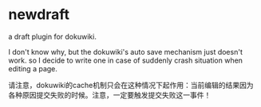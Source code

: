 # newdraft
a draft plugin for dokuwiki.

I don't know why, but the dokuwiki's auto save mechanism just doesn't work. so I decide to write one in case of suddenly crash situation when editing a page.

请注意，dokuwiki的cache机制只会在这种情况下起作用：当前编辑的结果因为各种原因提交失败的时候。注意，一定要触发提交失败这一事件！